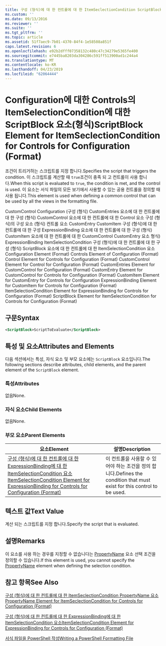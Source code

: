 ```yaml
---
title: 구성 (형식)에 대 한 컨트롤에 대 한 ItemSeclectionCondition ScriptBlock 요소 | Microsoft Docs
ms.custom: ''
ms.date: 09/13/2016
ms.reviewer: ''
ms.suite: ''
ms.tgt_pltfrm: ''
ms.topic: article
ms.assetid: 51f7aec9-7b01-4370-84f4-1e58508a851f
caps.latest.revision: 6
ms.openlocfilehash: e92b2dfff07358132c480c47c34279e5365fe400
ms.sourcegitcommit: e7445ba8203da304286c591ff513900ad1c244a4
ms.translationtype: MT
ms.contentlocale: ko-KR
ms.lasthandoff: 04/23/2019
ms.locfileid: "62064444"
---
```

# <a name="scriptblock-element-for-itemseclectioncondition-for-controls-for-configuration-format"></a><span data-ttu-id="fc25f-102">Configuration에 대한 Controls의 ItemSelectionCondition에 대한 ScriptBlock 요소(형식)</span><span class="sxs-lookup"><span data-stu-id="fc25f-102">ScriptBlock Element for ItemSeclectionCondition for Controls for Configuration (Format)</span></span>

<span data-ttu-id="fc25f-103">조건이 트리거하는 스크립트를 지정 합니다.</span><span class="sxs-lookup"><span data-stu-id="fc25f-103">Specifies the script that triggers the condition.</span></span> <span data-ttu-id="fc25f-104">이 스크립트를 계산할 때 `true`조건이 충족 되 고 컨트롤이 사용 합니다.</span><span class="sxs-lookup"><span data-stu-id="fc25f-104">When this script is evaluated to `true`, the condition is met, and the control is used.</span></span> <span data-ttu-id="fc25f-105">이 요소는 서식 파일의 모든 보기에서 사용할 수 있는 공용 컨트롤을 정의할 때 사용 됩니다.</span><span class="sxs-lookup"><span data-stu-id="fc25f-105">This element is used when defining a common control that can be used by all the views in the formatting file.</span></span>

<span data-ttu-id="fc25f-106">CustomControl Configuration (구성 (형식) CustomEntries 요소에 대 한 컨트롤에 대 한 구성 (형식) CustomControl 요소에 대 한 컨트롤에 대 한 Control 요소 구성 (형식)의 구성 요소 (형식) 컨트롤 요소 CustomEntry CustomItem 구성 (형식)에 대 한 컨트롤에 대 한 구성 ExpressionBinding 요소에 대 한 컨트롤에 대 한 구성 (형식) CustomItem 요소에 대 한 컨트롤에 대 한 CustomControl CustomEntry 요소 형식) ExpressionBinding ItemSelectionCondition 구성 (형식)에 대 한 컨트롤에 대 한 구성 (형식) ScriptBlock 요소에 대 한 컨트롤에 대 한 ItemSelectionCondition 요소</span><span class="sxs-lookup"><span data-stu-id="fc25f-106">Configuration Element (Format) Controls Element of Configuration (Format) Control Element for Controls for Configuration (Format) CustomControl Element for Control for Configuration (Format) CustomEntries Element for CustomControl for Configuration (Format) CustomEntry Element for CustomControl for Controls for Configuration (Format) CustomItem Element for CustomEntry for Controls for Configuration ExpressionBinding Element for CustomItem for Controls for Configuration (Format) ItemSelectionCondition Element for ExpressionBinding for Controls for Configuration (Format) ScriptBlock Element for ItemSelectionCondition for Controls for Configuration (Format)</span></span>

## <a name="syntax"></a><span data-ttu-id="fc25f-107">구문</span><span class="sxs-lookup"><span data-stu-id="fc25f-107">Syntax</span></span>

```xml
<ScriptBlock>ScriptToEvaluate</ScriptBlock>
```

## <a name="attributes-and-elements"></a><span data-ttu-id="fc25f-108">특성 및 요소</span><span class="sxs-lookup"><span data-stu-id="fc25f-108">Attributes and Elements</span></span>

<span data-ttu-id="fc25f-109">다음 섹션에서는 특성, 자식 요소 및 부모 요소에는 `ScriptBlock` 요소입니다.</span><span class="sxs-lookup"><span data-stu-id="fc25f-109">The following sections describe attributes, child elements, and the parent element of the `ScriptBlock` element.</span></span>

### <a name="attributes"></a><span data-ttu-id="fc25f-110">특성</span><span class="sxs-lookup"><span data-stu-id="fc25f-110">Attributes</span></span>

<span data-ttu-id="fc25f-111">없음</span><span class="sxs-lookup"><span data-stu-id="fc25f-111">None.</span></span>

### <a name="child-elements"></a><span data-ttu-id="fc25f-112">자식 요소</span><span class="sxs-lookup"><span data-stu-id="fc25f-112">Child Elements</span></span>

<span data-ttu-id="fc25f-113">없음</span><span class="sxs-lookup"><span data-stu-id="fc25f-113">None.</span></span>

### <a name="parent-elements"></a><span data-ttu-id="fc25f-114">부모 요소</span><span class="sxs-lookup"><span data-stu-id="fc25f-114">Parent Elements</span></span>

|<span data-ttu-id="fc25f-115">요소</span><span class="sxs-lookup"><span data-stu-id="fc25f-115">Element</span></span>|<span data-ttu-id="fc25f-116">설명</span><span class="sxs-lookup"><span data-stu-id="fc25f-116">Description</span></span>|
|-------------|-----------------|
|[<span data-ttu-id="fc25f-117">구성 (형식)에 대 한 컨트롤에 대 한 ExpressionBinding에 대 한 ItemSelectionCondition 요소</span><span class="sxs-lookup"><span data-stu-id="fc25f-117">ItemSelectionCondition Element for ExpressionBinding for Controls for Configuration (Format)</span></span>](./itemselectioncondition-element-for-expressionbinding-for-controls-for-configuration-format.md)|<span data-ttu-id="fc25f-118">이 컨트롤을 사용할 수 있어야 하는 조건을 정의 합니다.</span><span class="sxs-lookup"><span data-stu-id="fc25f-118">Defines the condition that must exist for this control to be used.</span></span>|

## <a name="text-value"></a><span data-ttu-id="fc25f-119">텍스트 값</span><span class="sxs-lookup"><span data-stu-id="fc25f-119">Text Value</span></span>

<span data-ttu-id="fc25f-120">계산 되는 스크립트를 지정 합니다.</span><span class="sxs-lookup"><span data-stu-id="fc25f-120">Specify the script that is evaluated.</span></span>

## <a name="remarks"></a><span data-ttu-id="fc25f-121">설명</span><span class="sxs-lookup"><span data-stu-id="fc25f-121">Remarks</span></span>

<span data-ttu-id="fc25f-122">이 요소를 사용 하는 경우를 지정할 수 없습니다는 [PropertyName](./propertyname-element-for-itemseclectioncondition-for-controls-for-configuration-format.md) 요소 선택 조건을 정의할 수 있습니다.</span><span class="sxs-lookup"><span data-stu-id="fc25f-122">If this element is used, you cannot specify the [PropertyName](./propertyname-element-for-itemseclectioncondition-for-controls-for-configuration-format.md) element when defining the selection condition.</span></span>

## <a name="see-also"></a><span data-ttu-id="fc25f-123">참고 항목</span><span class="sxs-lookup"><span data-stu-id="fc25f-123">See Also</span></span>

[<span data-ttu-id="fc25f-124">구성 (형식)에 대 한 컨트롤에 대 한 ItemSeclectionCondition PropertyName 요소</span><span class="sxs-lookup"><span data-stu-id="fc25f-124">PropertyName Element for ItemSeclectionCondition for Controls for Configuration (Format)</span></span>](./propertyname-element-for-itemseclectioncondition-for-controls-for-configuration-format.md)

[<span data-ttu-id="fc25f-125">구성 (형식)에 대 한 컨트롤에 대 한 ExpressionBinding에 대 한 ItemSelectionCondition 요소</span><span class="sxs-lookup"><span data-stu-id="fc25f-125">ItemSelectionCondition Element for ExpressionBinding for Controls for Configuration (Format)</span></span>](./itemselectioncondition-element-for-expressionbinding-for-controls-for-configuration-format.md)

[<span data-ttu-id="fc25f-126">서식 파일을 PowerShell 작성</span><span class="sxs-lookup"><span data-stu-id="fc25f-126">Writing a PowerShell Formatting File</span></span>](./writing-a-powershell-formatting-file.md)
